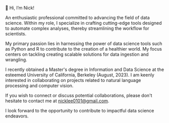 👋 Hi, I’m Nick!

An enthusiastic professional committed to advancing the field of data science. Within my role, I specialize in crafting cutting-edge tools designed to automate complex analyses, thereby streamlining the workflow for scientists.

My primary passion lies in harnessing the power of data science tools such as Python and R to contribute to the creation of a healthier world. My focus centers on tackling creating scalable solutions for data ingestion and wrangling.

I recently obtained a Master's degree in Information and Data Science at the esteemed University of California, Berkeley (August, 2023). I am keenly interested in collaborating on projects related to natural language processing and computer vision.

If you wish to connect or discuss potential collaborations, please don't hesitate to contact me at nicklee0101@gmail.com.

I look forward to the opportunity to contribute to impactful data science endeavors.

<!---
leen01/leen01 is a ✨ special ✨ repository because its `README.md` (this file) appears on your GitHub profile.
You can click the Preview link to take a look at your changes.
--->
